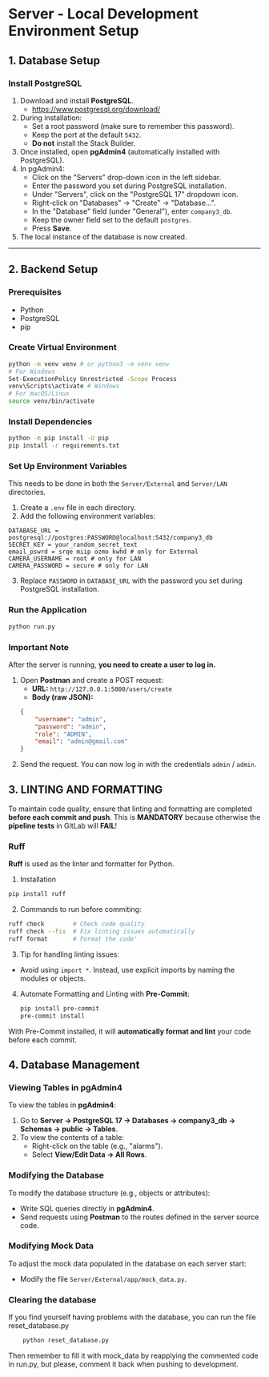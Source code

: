 # Server - Local Development Environment Setup

## 1. Database Setup

### Install PostgreSQL
1. Download and install **PostgreSQL**.
    - https://www.postgresql.org/download/
2. During installation:
   - Set a root password (make sure to remember this password).
   - Keep the port at the default `5432`.
   - **Do not** install the Stack Builder.
3. Once installed, open **pgAdmin4** (automatically installed with PostgreSQL).
4. In pgAdmin4:
   - Click on the "Servers" drop-down icon in the left sidebar.
   - Enter the password you set during PostgreSQL installation.
   - Under "Servers", click on the "PostgreSQL 17" dropdown icon.
   - Right-click on "Databases" → "Create" → "Database...".
   - In the "Database" field (under "General"), enter `company3_db`.
   - Keep the owner field set to the default `postgres`.
   - Press **Save**.
5. The local instance of the database is now created.

---

## 2. Backend Setup

### Prerequisites
- Python
- PostgreSQL
- pip

### Create Virtual Environment
```bash
python -m venv venv # or python3 -m venv venv
# For Windows
Set-ExecutionPolicy Unrestricted -Scope Process
venv\Scripts\activate # Windows
# For macOS/Linux
source venv/bin/activate
```

### Install Dependencies
```bash
python -m pip install -U pip
pip install -r requirements.txt
```

### Set Up Environment Variables
This needs to be done in both the `Server/External` and `Server/LAN` directories.

1. Create a `.env` file in each directory.
2. Add the following environment variables:
```
DATABASE_URL = postgresql://postgres:PASSWORD@localhost:5432/company3_db
SECRET_KEY = your_random_secret_text
email_pswrd = srqe miip ozmo kwhd # only for External
CAMERA_USERNAME = root # only for LAN
CAMERA_PASSWORD = secure # only for LAN
```
3. Replace ```PASSWORD``` in ```DATABASE_URL``` with the password you set during PostgreSQL installation.

### Run the Application
```bash
python run.py
```

### Important Note
After the server is running, **you need to create a user to log in.**

1. Open **Postman** and create a POST request:
    - **URL:** `http://127.0.0.1:5000/users/create`
    - **Body (raw JSON):**
    ```json
    {
        "username": "admin",
        "password": "admin",
        "role": "ADMIN",
        "email": "admin@gmail.com"
    }
    ```
2. Send the request. You can now log in with the credentials `admin` / `admin`.

## 3. LINTING AND FORMATTING

To maintain code quality, ensure that linting and formatting are completed **before each commit and push**. This is **MANDATORY** because otherwise the **pipeline tests** in GitLab will **FAIL**!

### Ruff
**Ruff** is used as the linter and formatter for Python.

1. Installation
```bash
pip install ruff
```
2. Commands to run before commiting:
```bash
ruff check        # Check code quality
ruff check --fix  # Fix linting issues automatically
ruff format       # Format the code'
```

3. Tip for handling linting issues:
* Avoid using `import *`. Instead, use explicit imports by naming the modules or objects.

4. Automate Formatting and Linting with **Pre-Commit**:
    ```bash
    pip install pre-commit
    pre-commit install 
    ```
With Pre-Commit installed, it will **automatically format and lint** your code before each commit.


## 4. Database Management

### Viewing Tables in pgAdmin4
To view the tables in **pgAdmin4**:

1. Go to **Server → PostgreSQL 17 → Databases → company3_db → Schemas → public → Tables**.
2. To view the contents of a table:
    - Right-click on the table (e.g., "alarms").
    - Select **View/Edit Data → All Rows**.

### Modifying the Database
To modify the database structure (e.g., objects or attributes):
* Write SQL queries directly in **pgAdmin4**.
* Send requests using **Postman** to the routes defined in the server source code.

### Modifying Mock Data

To adjust the mock data populated in the database on each server start:
- Modify the file `Server/External/app/mock_data.py`.

### Clearing the database

If you find yourself having problems with the database, you can run the file reset_database.py

```bash
    python reset_database.py
```

Then remember to fill it with mock_data by reapplying the commented code in run.py, but please, comment it back when pushing to development.
